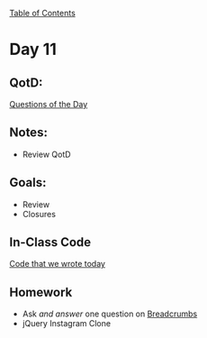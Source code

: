 [Table of Contents](/README.md)

# Day 11

## QotD:
[Questions of the Day]()

## Notes:
* Review QotD

## Goals:
* Review
* Closures

## In-Class Code
[Code that we wrote today](/notes/day-11/code)

## Homework
* Ask *and answer* one question on [Breadcrumbs](http://tiy.breadcrumbsqa.com/)
* jQuery Instagram Clone